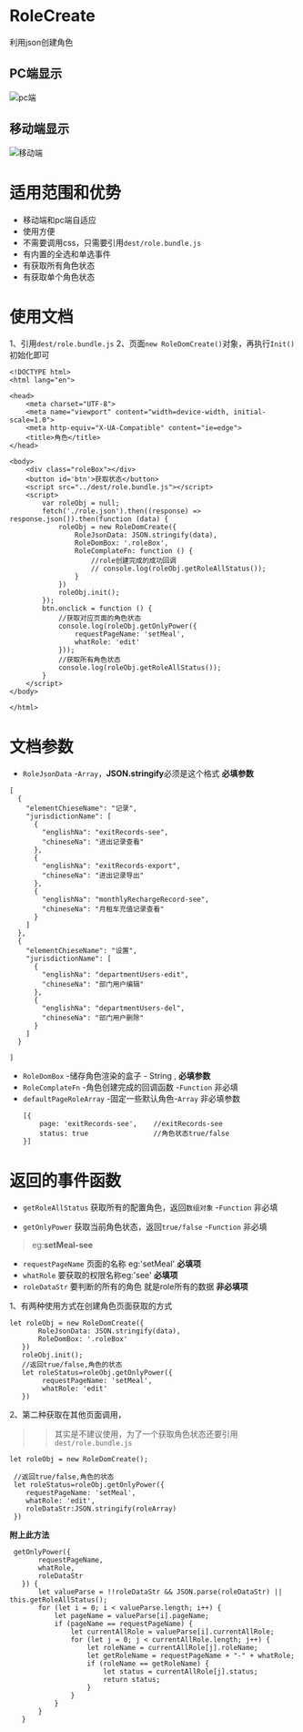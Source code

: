 # RoleCreate
利用json创建角色

## PC端显示
![pc端](https://github.com/zyTheGit/RoleCreate/blob/master/src/img/pc.jpg)
## 移动端显示
![移动端](https://github.com/zyTheGit/RoleCreate/blob/master/src/img/moble.jpg)

# 适用范围和优势
* 移动端和pc端自适应
* 使用方便
* 不需要调用css，只需要引用`dest/role.bundle.js`
* 有内置的全选和单选事件
* 有获取所有角色状态
* 有获取单个角色状态


# 使用文档
1、引用`dest/role.bundle.js`
2、页面`new RoleDomCreate()`对象，再执行`Init()`初始化即可
```
<!DOCTYPE html>
<html lang="en">

<head>
    <meta charset="UTF-8">
    <meta name="viewport" content="width=device-width, initial-scale=1.0">
    <meta http-equiv="X-UA-Compatible" content="ie=edge">
    <title>角色</title>
</head>

<body>
    <div class="roleBox"></div>
    <button id='btn'>获取状态</button>
    <script src="../dest/role.bundle.js"></script>
    <script>
        var roleObj = null;
        fetch('./role.json').then((response) => response.json()).then(function (data) {
            roleObj = new RoleDomCreate({
                RoleJsonData: JSON.stringify(data),
                RoleDomBox: '.roleBox',
                RoleComplateFn: function () {
                    //role创建完成的成功回调
                    // console.log(roleObj.getRoleAllStatus());
                }
            })
            roleObj.init();
        });
        btn.onclick = function () {
            //获取对应页面的角色状态
            console.log(roleObj.getOnlyPower({
                requestPageName: 'setMeal',
                whatRole: 'edit'
            }));
            //获取所有角色状态
            console.log(roleObj.getRoleAllStatus());
        }
    </script>
</body>

</html>
```

# 文档参数
* `RoleJsonData` -`Array`，**JSON.stringify**必须是这个格式 **必填参数** 
```
[
  {
    "elementChieseName": "记录",
    "jurisdictionName": [
      {
        "englishNa": "exitRecords-see",
        "chineseNa": "进出记录查看"
      },
      {
        "englishNa": "exitRecords-export",
        "chineseNa": "进出记录导出"
      },
      {
        "englishNa": "monthlyRechargeRecord-see",
        "chineseNa": "月租车充值记录查看"
      }
    ]
  },
  {
    "elementChieseName": "设置",
    "jurisdictionName": [
      {
        "englishNa": "departmentUsers-edit",
        "chineseNa": "部门用户编辑"
      },
      {
        "englishNa": "departmentUsers-del",
        "chineseNa": "部门用户删除"
      }
    ]
  }

]

```
* `RoleDomBox`            -储存角色渲染的盒子 - String , **必填参数**
* `RoleComplateFn`        -角色创建完成的回调函数 -`Function` 非必填
* `defaultPageRoleArray`  -固定一些默认角色-`Array` 非必填参数
    ```
    [{
        page: 'exitRecords-see',    //exitRecords-see
        status: true                //角色状态true/false
    }]
    ```

# 返回的事件函数
* `getRoleAllStatus` 获取所有的配置角色，返回`数组对象` -`Function` 非必填

* `getOnlyPower`     获取当前角色状态，返回`true/false` -`Function` 非必填
 > eg:**setMeal-see**
 + `requestPageName` 页面的名称 eg:'setMeal'              **必填项**
 + `whatRole`        要获取的权限名称eg:'see'              **必填项**
 + `roleDataStr`     要判断的所有的角色 就是role所有的数据  **非必填项**
 
 1、有两种使用方式在创建角色页面获取的方式
 ```
 let roleObj = new RoleDomCreate({
        RoleJsonData: JSON.stringify(data),
        RoleDomBox: '.roleBox'
    })
    roleObj.init();
    //返回true/false,角色的状态
    let roleStatus=roleObj.getOnlyPower({
         requestPageName: 'setMeal',
         whatRole: 'edit'
    })
 ```
 2、第二种获取在其他页面调用，
 >> 其实是不建议使用，为了一个获取角色状态还要引用`dest/role.bundle.js`
 ```
 let roleObj = new RoleDomCreate();
 
  //返回true/false,角色的状态
  let roleStatus=roleObj.getOnlyPower({
     requestPageName: 'setMeal',
     whatRole: 'edit',
     roleDataStr:JSON.stringify(roleArray)
  })
 ```
 **附上此方法**
 ```
  getOnlyPower({
        requestPageName,
        whatRole,
        roleDataStr
    }) {
        let valueParse = !!roleDataStr && JSON.parse(roleDataStr) || this.getRoleAllStatus();
        for (let i = 0; i < valueParse.length; i++) {
            let pageName = valueParse[i].pageName;
            if (pageName == requestPageName) {
                let currentAllRole = valueParse[i].currentAllRole;
                for (let j = 0; j < currentAllRole.length; j++) {
                    let roleName = currentAllRole[j].roleName;
                    let getRoleName = requestPageName + "-" + whatRole;
                    if (roleName == getRoleName) {
                        let status = currentAllRole[j].status;
                        return status;
                    }
                }
            }
        }
    }
 ```
 
 
 
